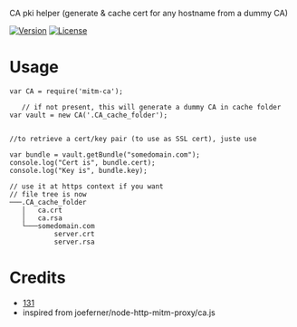 CA pki helper (generate & cache cert for any hostname from a dummy CA)


[![Version](https://img.shields.io/npm/v/mitm-ca.svg)](https://www.npmjs.com/package/mitm-ca)
[![License](https://img.shields.io/badge/license-MIT-blue.svg)](http://opensource.org/licenses/MIT)




# Usage

```
var CA = require('mitm-ca');

   // if not present, this will generate a dummy CA in cache folder
var vault = new CA('.CA_cache_folder');


//to retrieve a cert/key pair (to use as SSL cert), juste use

var bundle = vault.getBundle("somedomain.com");
console.log("Cert is", bundle.cert);
console.log("Key is", bundle.key);

// use it at https context if you want 
// file tree is now
───.CA_cache_folder
   │   ca.crt
   │   ca.rsa
   └───somedomain.com
           server.crt
           server.rsa
```


# Credits
* [131](https://github.com/131)
* inspired from joeferner/node-http-mitm-proxy/ca.js
